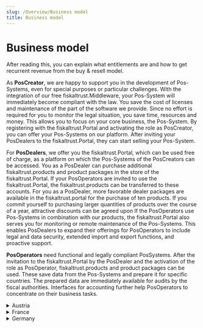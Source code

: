 ```yaml
---
slug: /Overview/Business model
title: Business model
---
```

# Business model

After reading this, you can explain what entitlements are and how to get recurrent revenue from the buy & resell model.

As **PosCreator**, we are happy to support you in the development of Pos-Systems, even for special purposes or particular challenges. With the integration of our free fiskaltrust.Middleware, your Pos-System will immediately become compliant with the law. You save the cost of licenses and maintenance of the part of the software we provide. Since no effort is required for you to monitor the legal situation, you save time, resources and money. This allows you to focus on your core business, the Pos-System. By registering with the fiskaltrust.Portal and activating the role as PosCreator, you can offer your Pos-Systems on our platform. After inviting your PosDealers to the fiskaltrust.Portal, they can start selling your Pos-System.

For **PosDealers**, we offer you the fiskaltrust.Portal, which can be used free of charge, as a platform on which the Pos-Systems of the PosCreators can be accessed. You as a PosDealer can purchase additional fiskaltrust.products and product packages in the store of the fiskaltrust.Portal. 
If your PosOperators are invited to use the fiskaltrust.Portal, the fiskaltrust.products can be transferred to these accounts. For you as a PosDealer, more favorable dealer packages are available in the fiskaltrust.portal for the purchase of ten products. If you commit yourself to purchasing larger quantities of products over the course of a year, attractive discounts can be agreed upon
If the PosOperators use Pos-Systems in combination with our products, the fiskaltrust.Portal also serves you for monitoring or remote maintenance of the Pos-Systems. This enables PosDealers to expand their offerings for PosOperators to include legal and data security, extended import and export functions, and proactive support.

**PosOperators** need functional and legally compliant PosSystems. After the invitation to the fiskaltrust.Portal by the PosDealer and the activation of the role as PosOperator, fiskaltrust.products and product packages can be used. These save data from the Pos-Systems and prepare it for specific countries. The prepared data are immediately available for audits by the fiscal authorities. Interfaces for accounting further help PosOperators to concentrate on their business tasks.

<details>
  <summary>Austria</summary>  

### General Informations
https://fiskaltrust.at/

### Contacts
info@fiskaltrust.at  
+43 1 5330 330  

</details>

<details>
  <summary>France</summary>  

### General Informations

https://fiskaltrust.fr/
### Contacts
+33 1 70 99 53 53  

contact@fiskaltrust.fr  

</details>

<details>
  <summary>Germany</summary>  

### General Informations
https://fiskaltrust.de/

### Contacts
info@fiskaltrust.de  
+49 211 54013 432  

</details>
